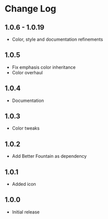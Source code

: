 # Change Log

## 1.0.6 - 1.0.19

- Color, style and documentation refinements

## 1.0.5

- Fix emphasis color inheritance
- Color overhaul

## 1.0.4

- Documentation

## 1.0.3

- Color tweaks

## 1.0.2

- Add Better Fountain as dependency

## 1.0.1

- Added icon


## 1.0.0

- Initial release
